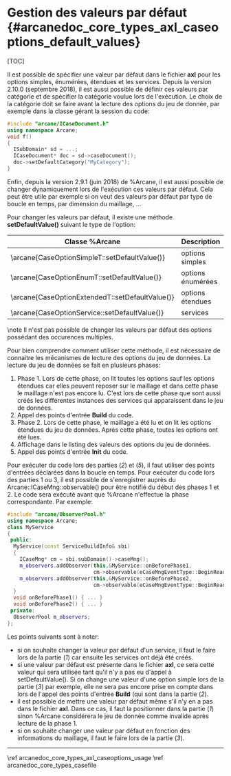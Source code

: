 ﻿# Gestion des valeurs par défaut {#arcanedoc_core_types_axl_caseoptions_default_values}

[TOC]

Il est possible de spécifier une valeur par défaut dans le fichier
**axl** pour les options simples, énumérées, étendues et les
services. Depuis la version 2.10.0 (septembre 2018), il est aussi possible
de définir ces valeurs par catégorie et de spécifier la catégorie
voulue lors de l'exécution. Le choix de la catégorie doit se faire
avant la lecture des options du jeu de donnée, par exemple dans la
classe gérant la session du code:
```cpp
#include "arcane/ICaseDocument.h"
using namespace Arcane;
void f()
{
  ISubDomain* sd = ...;
  ICaseDocument* doc = sd->caseDocument();
  doc->setDefaultCategory("MyCategory");
}
```

Enfin, depuis la version 2.9.1 (juin 2018) de %Arcane, il est aussi possible
de changer dynamiquement lors de l'exécution ces valeurs par
défaut. Cela peut être utile par exemple si on veut des valeurs par
défaut par type de boucle en temps, par dimension du maillage, ...

Pour changer les valeurs par défaut, il existe une méthode
**setDefaultValue()** suivant le type de l'option:

| Classe %Arcane                                  |  Description
|-------------------------------------------------|---------------------------------------
| \arcane{CaseOptionSimpleT::setDefaultValue()}   | options simples
| \arcane{CaseOptionEnumT::setDefaultValue()}     | options énumérées
| \arcane{CaseOptionExtendedT::setDefaultValue()} | options étendues
| \arcane{CaseOptionService::setDefaultValue()}   | services

\note Il n'est pas possible de changer les valeurs par défaut des options
possédant des occurences multiples.

Pour bien comprendre comment utiliser cette méthode, il est nécessaire
de connaitre les mécanismes de lecture des options du jeu de
données. La lecture du jeu de données se fait en plusieurs phases:
1. Phase 1. Lors de cette phase, on lit toutes les options sauf les
   options étendues car elles peuvent reposer sur le maillage et dans
   cette phase le maillage n'est pas encore lu. C'est lors de cette
   phase que sont aussi créés les différentes instances des services
   qui apparaissent dans le jeu de données.
2. Appel des points d'entrée **Build** du code.
3. Phase 2. Lors de cette phase, le maillage a été lu et on lit les
   options étendues du jeu de données. Après cette phase, toutes les
   options ont été lues.
4. Affichage dans le listing des valeurs des options du jeu de
   données.
5. Appel des points d'entrée **Init** du code.

Pour exécuter du code lors des parties (*2*) et (*5*), il faut utiliser des
points d'entrées déclarées dans la boucle en temps. Pour exécuter du code lors des parties 1 ou 3, il
est possible de s'enregistrer auprès du Arcane::ICaseMng::observable()
pour être notifié du début des phases 1 et 2. Le code sera exécuté
avant que %Arcane n'effectue la phase correspondante. Par exemple:

```cpp
#include "arcane/ObserverPool.h"
using namespace Arcane;
class MyService
{
 public:
  MyService(const ServiceBuildInfo& sbi)
  {
    ICaseMng* cm = sbi.subDomain()->caseMng();
    m_observers.addObserver(this,&MyService::onBeforePhase1,
                            cm->observable(eCaseMngEventType::BeginReadOptionsPhase1));
    m_observers.addObserver(this,&MyService::onBeforePhase2,
                            cm->observable(eCaseMngEventType::BeginReadOptionsPhase2));
  }
  void onBeforePhase1() { ... }
  void onBeforePhase2() { ... }
 private:
  ObserverPool m_observers;
};
```

Les points suivants sont à noter:

- si on souhaite changer la valeur par défaut d'un service, il faut le
  faire lors de la partie (*1*) car ensuite les services ont déjà été
  créés.
- si une valeur par défaut est présente dans le fichier **axl**, ce
  sera cette valeur qui sera utilisée tant qu'il n'y a pas eu d'appel
  à setDefaultValue(). Si on change une valeur d'une option simple
  lors de la partie (*3*) par exemple, elle ne sera pas encore prise
  en compte dans lors de l'appel des points d'entrée **Build** (qui
  sont dans la partie (*2*).
- il est possible de mettre une valeur par défaut même s'il n'y en a
  pas dans le fichier **axl**. Dans ce cas, il faut la positionner
  dans la partie (*1*) sinon %Arcane considérera le jeu de donnée
  comme invalide après lecture de la phase 1.
- si on souhaite changer une valeur par défaut en fonction des
  informations du maillage, il faut le faire lors de la partie (*3*).


____

<div class="section_buttons">
<span class="back_section_button">
\ref arcanedoc_core_types_axl_caseoptions_usage
</span>
<span class="next_section_button">
\ref arcanedoc_core_types_casefile
</span>
</div>